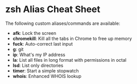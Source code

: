 # zsh Alias Cheat Sheet

The following custom aliases/commands are available:

* __afk__: Lock the screen
* __chromekill__: Kill all the tabs in Chrome to free up memory
* __fuck__: Auto-correct last input
* __g__: git
* __ip__: What's my IP address
* __la__: List all files in long format with permissions in octal
* __lsd__: List only directories
* __timer__: Start a simple stopwatch
* __whois__: Enhanced WHOIS lookup
